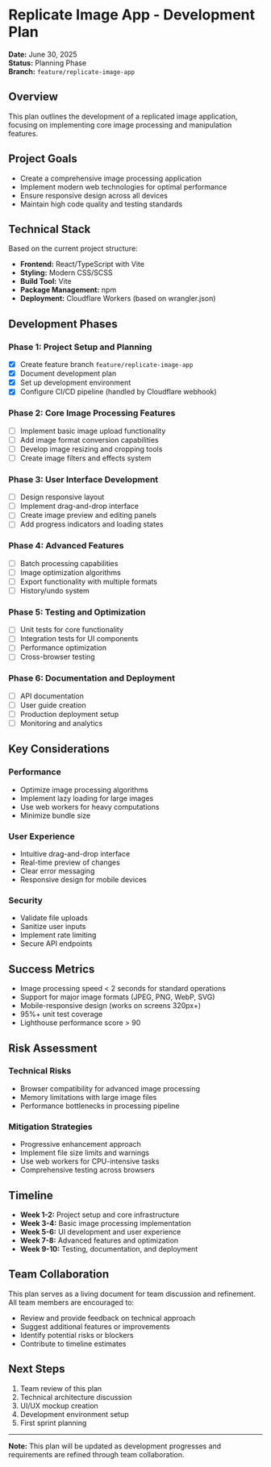 # Replicate Image App - Development Plan

**Date:** June 30, 2025  
**Status:** Planning Phase  
**Branch:** `feature/replicate-image-app`

## Overview

This plan outlines the development of a replicated image application, focusing on implementing core image processing and manipulation features.

## Project Goals

- Create a comprehensive image processing application
- Implement modern web technologies for optimal performance
- Ensure responsive design across all devices
- Maintain high code quality and testing standards

## Technical Stack

Based on the current project structure:
- **Frontend:** React/TypeScript with Vite
- **Styling:** Modern CSS/SCSS
- **Build Tool:** Vite
- **Package Management:** npm
- **Deployment:** Cloudflare Workers (based on wrangler.json)

## Development Phases

### Phase 1: Project Setup and Planning
- [x] Create feature branch `feature/replicate-image-app`
- [x] Document development plan
- [x] Set up development environment
- [x] Configure CI/CD pipeline (handled by Cloudflare webhook)

### Phase 2: Core Image Processing Features
- [ ] Implement basic image upload functionality
- [ ] Add image format conversion capabilities
- [ ] Develop image resizing and cropping tools
- [ ] Create image filters and effects system

### Phase 3: User Interface Development
- [ ] Design responsive layout
- [ ] Implement drag-and-drop interface
- [ ] Create image preview and editing panels
- [ ] Add progress indicators and loading states

### Phase 4: Advanced Features
- [ ] Batch processing capabilities
- [ ] Image optimization algorithms
- [ ] Export functionality with multiple formats
- [ ] History/undo system

### Phase 5: Testing and Optimization
- [ ] Unit tests for core functionality
- [ ] Integration tests for UI components
- [ ] Performance optimization
- [ ] Cross-browser testing

### Phase 6: Documentation and Deployment
- [ ] API documentation
- [ ] User guide creation
- [ ] Production deployment setup
- [ ] Monitoring and analytics

## Key Considerations

### Performance
- Optimize image processing algorithms
- Implement lazy loading for large images
- Use web workers for heavy computations
- Minimize bundle size

### User Experience
- Intuitive drag-and-drop interface
- Real-time preview of changes
- Clear error messaging
- Responsive design for mobile devices

### Security
- Validate file uploads
- Sanitize user inputs
- Implement rate limiting
- Secure API endpoints

## Success Metrics

- Image processing speed < 2 seconds for standard operations
- Support for major image formats (JPEG, PNG, WebP, SVG)
- Mobile-responsive design (works on screens 320px+)
- 95%+ unit test coverage
- Lighthouse performance score > 90

## Risk Assessment

### Technical Risks
- Browser compatibility for advanced image processing
- Memory limitations with large image files
- Performance bottlenecks in processing pipeline

### Mitigation Strategies
- Progressive enhancement approach
- Implement file size limits and warnings
- Use web workers for CPU-intensive tasks
- Comprehensive testing across browsers

## Timeline

- **Week 1-2:** Project setup and core infrastructure
- **Week 3-4:** Basic image processing implementation
- **Week 5-6:** UI development and user experience
- **Week 7-8:** Advanced features and optimization
- **Week 9-10:** Testing, documentation, and deployment

## Team Collaboration

This plan serves as a living document for team discussion and refinement. All team members are encouraged to:
- Review and provide feedback on technical approach
- Suggest additional features or improvements
- Identify potential risks or blockers
- Contribute to timeline estimates

## Next Steps

1. Team review of this plan
2. Technical architecture discussion
3. UI/UX mockup creation
4. Development environment setup
5. First sprint planning

---

**Note:** This plan will be updated as development progresses and requirements are refined through team collaboration.
